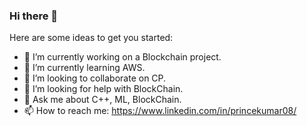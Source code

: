 ### Hi there 👋

Here are some ideas to get you started:

- 🔭 I’m currently working on a Blockchain project.
- 🌱 I’m currently learning AWS.
- 👯 I’m looking to collaborate on CP.
- 🤔 I’m looking for help with BlockChain.
- 💬 Ask me about C++, ML, BlockChain.
- 📫 How to reach me: https://www.linkedin.com/in/princekumar08/
